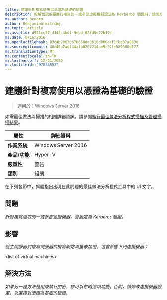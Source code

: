 ```yaml
---
title: 建議針對複寫使用以憑證為基礎的驗證
description: 瞭解當選取要進行複寫的一或多部虛擬機器設定為 Kerberos 驗證時，該怎麼辦。
ms.author: benarm
author: BenjaminArmstrong
ms.topic: article
ms.assetid: d931cc57-414f-4bdf-9ebd-08fd5e22b19d
ms.date: 8/16/2016
ms.openlocfilehash: 83d4b90670678660da0610d800eaf1fbe87a863e
ms.sourcegitcommit: 48d45b2adf44afb0207214be9c57fe589360d177
ms.translationtype: MT
ms.contentlocale: zh-TW
ms.lasthandoff: 12/31/2020
ms.locfileid: "97833553"
---
```

# <a name="certificate-based-authentication-is-recommended-for-replication"></a>建議針對複寫使用以憑證為基礎的驗證

>適用於：Windows Server 2016

如需最佳做法與掃描的相關詳細資訊，請參閱[執行最佳做法分析程式掃描及管理掃描結果](https://go.microsoft.com/fwlink/p/?LinkID=223177)。

|屬性|詳細資料|
|-|-|
|**作業系統**|Windows Server 2016|
|**產品/功能**|Hyper-V|
|**嚴重性**|警告|
|**類別**|組態|

在下列各節中，斜體指出出現在此問題的最佳做法分析程式工具中的 UI 文字。

## <a name="issue"></a>**問題**
*針對複寫選取的一或多部虛擬機器，會設定為 Kerberos 驗證。*

## <a name="impact"></a>**影響**
*從主伺服器到複寫伺服器的複寫網路流量未加密。這會影響下列虛擬機器：*

\<list of virtual machines>

## <a name="resolution"></a>**解決方法**
*如果另一種方法是用來執行加密，您可以忽略這項功能。否則，請修改虛擬機器設定，以選擇以憑證為基礎的驗證。*



